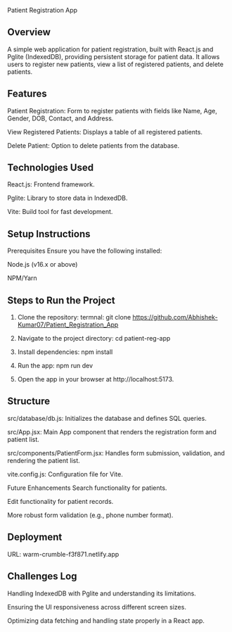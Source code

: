 Patient Registration App
## Overview
A simple web application for patient registration, built with React.js and Pglite (IndexedDB), providing persistent storage for patient data. It allows users to register new patients, view a list of registered patients, and delete patients.

## Features
Patient Registration: Form to register patients with fields like Name, Age, Gender, DOB, Contact, and Address.

View Registered Patients: Displays a table of all registered patients.

Delete Patient: Option to delete patients from the database.

## Technologies Used
React.js: Frontend framework.

Pglite: Library to store data in IndexedDB.

Vite: Build tool for fast development.


## Setup Instructions
Prerequisites
Ensure you have the following installed:

Node.js (v16.x or above)

NPM/Yarn




## Steps to Run the Project

1. Clone the repository:
   termnal: 
   git clone https://github.com/Abhishek-Kumar07/Patient_Registration_App

2. Navigate to the project directory:
   cd patient-reg-app

3. Install dependencies:
   npm install

4. Run the app:
   npm run dev

5. Open the app in your browser at http://localhost:5173.



## Structure
src/database/db.js: Initializes the database and defines SQL queries.

src/App.jsx: Main App component that renders the registration form and patient list.

src/components/PatientForm.jsx: Handles form submission, validation, and rendering the patient list.

vite.config.js: Configuration file for Vite.

Future Enhancements
Search functionality for patients.

Edit functionality for patient records.

More robust form validation (e.g., phone number format).


## Deployment
URL: warm-crumble-f3f871.netlify.app



## Challenges Log

Handling IndexedDB with Pglite and understanding its limitations.

Ensuring the UI responsiveness across different screen sizes.

Optimizing data fetching and handling state properly in a React app.

